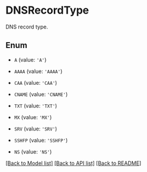 # DNSRecordType

DNS record type.

## Enum

* `A` (value: `'A'`)

* `AAAA` (value: `'AAAA'`)

* `CAA` (value: `'CAA'`)

* `CNAME` (value: `'CNAME'`)

* `TXT` (value: `'TXT'`)

* `MX` (value: `'MX'`)

* `SRV` (value: `'SRV'`)

* `SSHFP` (value: `'SSHFP'`)

* `NS` (value: `'NS'`)

[[Back to Model list]](../README.md#documentation-for-models) [[Back to API list]](../README.md#documentation-for-api-endpoints) [[Back to README]](../README.md)



